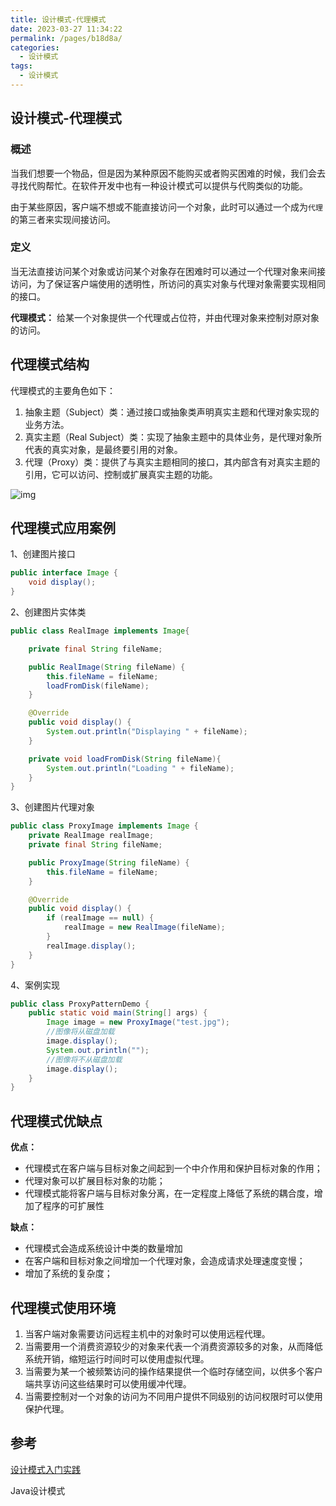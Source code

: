 ```yaml
---
title: 设计模式-代理模式
date: 2023-03-27 11:34:22
permalink: /pages/b18d8a/
categories: 
  - 设计模式
tags: 
  - 设计模式
---
```

## 设计模式-代理模式

### 概述

当我们想要一个物品，但是因为某种原因不能购买或者购买困难的时候，我们会去寻找代购帮忙。在软件开发中也有一种设计模式可以提供与代购类似的功能。

由于某些原因，客户端不想或不能直接访问一个对象，此时可以通过一个成为`代理`的第三者来实现间接访问。

### 定义

当无法直接访问某个对象或访问某个对象存在困难时可以通过一个代理对象来间接访问，为了保证客户端使用的透明性，所访问的真实对象与代理对象需要实现相同的接口。

**代理模式：** 给某一个对象提供一个代理或占位符，并由代理对象来控制对原对象的访问。

## 代理模式结构

代理模式的主要角色如下：

1. 抽象主题（Subject）类：通过接口或抽象类声明真实主题和代理对象实现的业务方法。
2. 真实主题（Real Subject）类：实现了抽象主题中的具体业务，是代理对象所代表的真实对象，是最终要引用的对象。
3. 代理（Proxy）类：提供了与真实主题相同的接口，其内部含有对真实主题的引用，它可以访问、控制或扩展真实主题的功能。



![img](https://blog-1300853183.cos.ap-chengdu.myqcloud.com/img/a13441e61918e10f5b4721b962a6c38a.gif)

## 代理模式应用案例

1、创建图片接口

```java
public interface Image {
    void display();
}
```

2、创建图片实体类

```java
public class RealImage implements Image{

    private final String fileName;

    public RealImage(String fileName) {
        this.fileName = fileName;
        loadFromDisk(fileName);
    }

    @Override
    public void display() {
        System.out.println("Displaying " + fileName);
    }

    private void loadFromDisk(String fileName){
        System.out.println("Loading " + fileName);
    }
}
```

3、创建图片代理对象

```java
public class ProxyImage implements Image {
    private RealImage realImage;
    private final String fileName;

    public ProxyImage(String fileName) {
        this.fileName = fileName;
    }

    @Override
    public void display() {
        if (realImage == null) {
            realImage = new RealImage(fileName);
        }
        realImage.display();
    }
}
```

4、案例实现

```java
public class ProxyPatternDemo {
    public static void main(String[] args) {
        Image image = new ProxyImage("test.jpg");
        //图像将从磁盘加载
        image.display();
        System.out.println("");
        //图像将不从磁盘加载
        image.display();
    }
}
```

## 代理模式优缺点

**优点：**

- 代理模式在客户端与目标对象之间起到一个中介作用和保护目标对象的作用；
- 代理对象可以扩展目标对象的功能；
- 代理模式能将客户端与目标对象分离，在一定程度上降低了系统的耦合度，增加了程序的可扩展性

**缺点：**

- 代理模式会造成系统设计中类的数量增加
- 在客户端和目标对象之间增加一个代理对象，会造成请求处理速度变慢；
- 增加了系统的复杂度；

## 代理模式使用环境

1. 当客户端对象需要访问远程主机中的对象时可以使用远程代理。
2. 当需要用一个消费资源较少的对象来代表一个消费资源较多的对象，从而降低系统开销，缩短运行时间时可以使用虚拟代理。
3. 当需要为某一个被频繁访问的操作结果提供一个临时存储空间，以供多个客户端共享访问这些结果时可以使用缓冲代理。
4. 当需要控制对一个对象的访问为不同用户提供不同级别的访问权限时可以使用保护代理。

## 参考

[设计模式入门实践](https://www.cmsblogs.com/article/1407700152680058880)

Java设计模式
